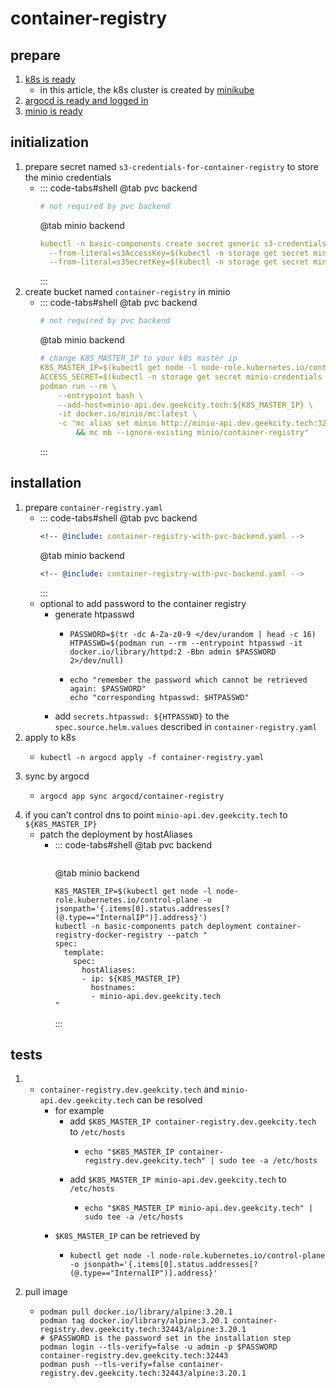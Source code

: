 # container-registry

## prepare

1. [k8s is ready](../../installation/README.md)
    * in this article, the k8s cluster is created by [minikube](../../installation/minikube.md)
2. [argocd is ready and logged in](../../helm/argocd/README.md)
3. [minio is ready](../storage/minio/minio.md)

## initialization

1. prepare secret named `s3-credentials-for-container-registry` to store the minio credentials
    * ::: code-tabs#shell
      @tab pvc backend
      ```yaml
      # not required by pvc backend
      ```
      @tab minio backend
      ```yaml
      kubectl -n basic-components create secret generic s3-credentials-for-container-registry \
        --from-literal=s3AccessKey=$(kubectl -n storage get secret minio-credentials -o jsonpath='{.data.rootUser}' | base64 -d) \
        --from-literal=s3SecretKey=$(kubectl -n storage get secret minio-credentials -o jsonpath='{.data.rootPassword}' | base64 -d)
      ```
      :::
2. create bucket named `container-registry` in minio
    * ::: code-tabs#shell
      @tab pvc backend
      ```yaml
      # not required by pvc backend
      ```
      @tab minio backend
      ```yaml
      # change K8S_MASTER_IP to your k8s master ip
      K8S_MASTER_IP=$(kubectl get node -l node-role.kubernetes.io/control-plane -o jsonpath='{.items[0].status.addresses[?(@.type=="InternalIP")].address}')
      ACCESS_SECRET=$(kubectl -n storage get secret minio-credentials -o jsonpath='{.data.rootPassword}' | base64 -d)
      podman run --rm \
          --entrypoint bash \
          --add-host=minio-api.dev.geekcity.tech:${K8S_MASTER_IP} \
          -it docker.io/minio/mc:latest \
          -c "mc alias set minio http://minio-api.dev.geekcity.tech:32080 admin ${ACCESS_SECRET} \
              && mc mb --ignore-existing minio/container-registry"
      ```
      :::

## installation

1. prepare `container-registry.yaml`
    * ::: code-tabs#shell
      @tab pvc backend
      ```yaml
      <!-- @include: container-registry-with-pvc-backend.yaml -->
      ```
      @tab minio backend
      ```yaml
      <!-- @include: container-registry-with-pvc-backend.yaml -->
      ```
      :::
    * optional to add password to the container registry
        + generate htpasswd
            * ```shell
              PASSWORD=$(tr -dc A-Za-z0-9 </dev/urandom | head -c 16)
              HTPASSWD=$(podman run --rm --entrypoint htpasswd -it docker.io/library/httpd:2 -Bbn admin $PASSWORD 2>/dev/null)
              ```
            * ```shell
              echo "remember the password which cannot be retrieved again: $PASSWORD"
              echo "corresponding htpasswd: $HTPASSWD"
              ```
        + add `secrets.htpasswd: ${HTPASSWD}` to the `spec.source.helm.values` described in `container-registry.yaml`
2. apply to k8s
    * ```shell
      kubectl -n argocd apply -f container-registry.yaml
      ```
3. sync by argocd
    * ```shell
      argocd app sync argocd/container-registry
      ```
4. if you can't control dns to point `minio-api.dev.geekcity.tech` to `${K8S_MASTER_IP}`
    * patch the deployment by hostAliases
        * ::: code-tabs#shell
          @tab pvc backend
          ```shell
          ```
          @tab minio backend
          ```shell
          K8S_MASTER_IP=$(kubectl get node -l node-role.kubernetes.io/control-plane -o jsonpath='{.items[0].status.addresses[?(@.type=="InternalIP")].address}')
          kubectl -n basic-components patch deployment container-registry-docker-registry --patch "
          spec:
            template:
              spec:
                hostAliases:
                - ip: ${K8S_MASTER_IP}
                  hostnames:
                  - minio-api.dev.geekcity.tech
          "
          ```
          :::

## tests

1. * `container-registry.dev.geekcity.tech` and `minio-api.dev.geekcity.tech` can be resolved
     + for example
         * add `$K8S_MASTER_IP container-registry.dev.geekcity.tech` to `/etc/hosts`
             + ```shell
               echo "$K8S_MASTER_IP container-registry.dev.geekcity.tech" | sudo tee -a /etc/hosts
               ```
         * add `$K8S_MASTER_IP minio-api.dev.geekcity.tech` to `/etc/hosts`
              + ```shell
                echo "$K8S_MASTER_IP minio-api.dev.geekcity.tech" | sudo tee -a /etc/hosts
                ```
     * `$K8S_MASTER_IP` can be retrieved by
         + ```shell
           kubectl get node -l node-role.kubernetes.io/control-plane -o jsonpath='{.items[0].status.addresses[?(@.type=="InternalIP")].address}'
           ```
2. pull image
    * ```shell
      podman pull docker.io/library/alpine:3.20.1
      podman tag docker.io/library/alpine:3.20.1 container-registry.dev.geekcity.tech:32443/alpine:3.20.1
      # $PASSWORD is the password set in the installation step
      podman login --tls-verify=false -u admin -p $PASSWORD container-registry.dev.geekcity.tech:32443
      podman push --tls-verify=false container-registry.dev.geekcity.tech:32443/alpine:3.20.1
      ```
